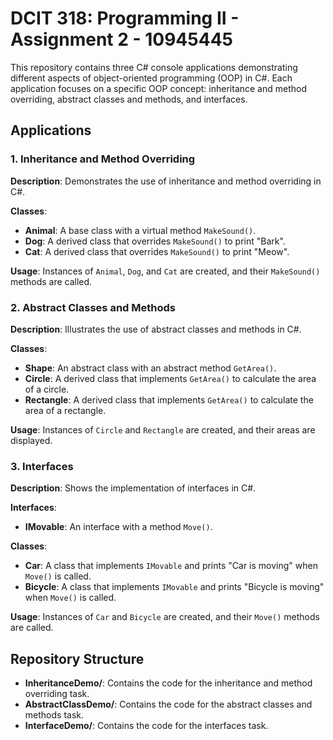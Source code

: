 # DCIT 318: Programming II - Assignment 2 - 10945445

This repository contains three C# console applications demonstrating different aspects of object-oriented programming (OOP) in C#. Each application focuses on a specific OOP concept: inheritance and method overriding, abstract classes and methods, and interfaces.

## Applications

### 1. Inheritance and Method Overriding
**Description**: Demonstrates the use of inheritance and method overriding in C#.

**Classes**:
- **Animal**: A base class with a virtual method `MakeSound()`.
- **Dog**: A derived class that overrides `MakeSound()` to print "Bark".
- **Cat**: A derived class that overrides `MakeSound()` to print "Meow".

**Usage**: Instances of `Animal`, `Dog`, and `Cat` are created, and their `MakeSound()` methods are called.

### 2. Abstract Classes and Methods
**Description**: Illustrates the use of abstract classes and methods in C#.

**Classes**:
- **Shape**: An abstract class with an abstract method `GetArea()`.
- **Circle**: A derived class that implements `GetArea()` to calculate the area of a circle.
- **Rectangle**: A derived class that implements `GetArea()` to calculate the area of a rectangle.

**Usage**: Instances of `Circle` and `Rectangle` are created, and their areas are displayed.

### 3. Interfaces
**Description**: Shows the implementation of interfaces in C#.

**Interfaces**:
- **IMovable**: An interface with a method `Move()`.

**Classes**:
- **Car**: A class that implements `IMovable` and prints "Car is moving" when `Move()` is called.
- **Bicycle**: A class that implements `IMovable` and prints "Bicycle is moving" when `Move()` is called.

**Usage**: Instances of `Car` and `Bicycle` are created, and their `Move()` methods are called.

## Repository Structure
- **InheritanceDemo/**: Contains the code for the inheritance and method overriding task.
- **AbstractClassDemo/**: Contains the code for the abstract classes and methods task.
- **InterfaceDemo/**: Contains the code for the interfaces task.

